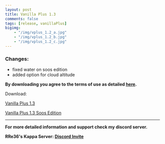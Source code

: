 ```yaml
---
layout: post
title: Vanilla Plus 1.3
comments: false
tags: [release, vanillaPlus]
bigimg: 
    - "/img/vplus_1.2_a.jpg"
    - "/img/vplus_1.2_b.jpg"
    - "/img/vplus_1.2_c.jpg"
---
```


<h3>Changes:</h3>

* fixed water on soos edition
* added option for cloud altitude

**By downloading you agree to the terms of use as detailed [here](https://rre36.github.io/glProjectsWeb/license/).**

Download:

[Vanilla Plus 1.3](https://github.com/rre36/glsl_vplus/releases/download/v1.3/VanillaPlus_v1.3.zip)

[Vanilla Plus 1.3 Soos Edition](https://github.com/rre36/glsl_vplus/releases/download/v1.3/VanillaPlus_v1.3_SE.zip)

***

**For more detailed information and support check my discord server.**

**RRe36's Kappa Server: [Discord Invite](https://discord.gg/y5xzQ6H)**